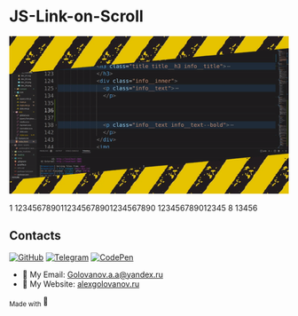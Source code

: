 # JS-Link-on-Scroll

![gif](readme/underconstruction.gif)

1
1234567890112345678901234567890
123456789012345
8
13456

## Contacts

[![GitHub](https://img.shields.io/badge/github-%23121011.svg?style=for-the-badge&logo=github&logoColor=white)](https://github.com/GolovanovAlex)
[![Telegram](https://img.shields.io/badge/Telegram-2CA5E0?style=for-the-badge&logo=telegram&logoColor=white)](https://t.me/GolovanovAlex)
[![CodePen](https://img.shields.io/badge/Codepen-000000?style=for-the-badge&logo=codepen&logoColor=white)](https://codepen.io/AlexGolovanov)

-   📧 My Email: <a href="mailto:golovanov.a.a@yandex.ru" >Golovanov.a.a@yandex.ru</a>
-   📜 My Website: [alexgolovanov.ru](http://alexgolovanov.ru)

<sub> Made with </sub>💙
